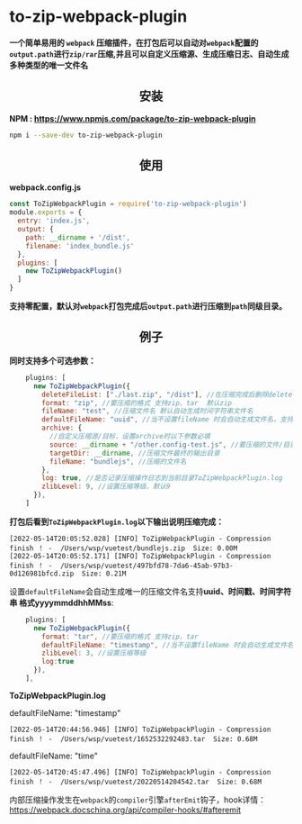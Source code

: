 # to-zip-webpack-plugin
**一个简单易用的 `webpack` 压缩插件，在打包后可以自动对`webpack`配置的`output.path`进行`zip/rar`压缩,并且可以自定义压缩源、生成压缩日志、自动生成多种类型的唯一文件名**

<h2 align="center">安装</h2>

**NPM : https://www.npmjs.com/package/to-zip-webpack-plugin**


```bash
npm i --save-dev to-zip-webpack-plugin
```

<h2 align="center">使用</h2>

**webpack.config.js**
```js
const ToZipWebpackPlugin = require('to-zip-webpack-plugin')
module.exports = {
  entry: 'index.js',
  output: {
    path: __dirname + '/dist',
    filename: 'index_bundle.js'
  },
  plugins: [
    new ToZipWebpackPlugin()
  ]
}
```
**支持零配置，默认对`webpack`打包完成后`output.path`进行压缩到`path`同级目录。**

<h2 align="center">例子</h2>

**同时支持多个可选参数：**


```js
    plugins: [
      new ToZipWebpackPlugin({
        deleteFileList: ["./last.zip", "/dist"], //在压缩完成后删除deleteFileList中的文件夹或目录
        format: "zip", //要压缩的格式 支持zip、tar  默认zip
        fileName: "test", //压缩文件名 默认自动生成时间字符串文件名
        defaultFileName: "uuid", //当不设置fileName 时会自动生成文件名，支持uuid  timestamp time
        archive: {
          //自定义压缩源/目标，设置archive时以下参数必填
          source: __dirname + "/other.config-test.js", //要压缩的文件/目录的路径
          targetDir: __dirname, //压缩文件最终的输出目录
          fileName: "bundlejs", //压缩的文件名
        },
        log: true, //是否记录压缩操作日志到当前目录ToZipWebpackPlugin.log
        zlibLevel: 9, //设置压缩等级、默认9
      }),
    ]
```


**打包后看到`ToZipWebpackPlugin.log`以下输出说明压缩完成：**


```log
[2022-05-14T20:05:52.028] [INFO] ToZipWebpackPlugin - Compression finish ！ -  /Users/wsp/vuetest/bundlejs.zip  Size: 0.00M
[2022-05-14T20:05:52.171] [INFO] ToZipWebpackPlugin - Compression finish ！ -  /Users/wsp/vuetest/497bfd78-7da6-45ab-97b3-0d126981bfcd.zip  Size: 0.21M
```

设置`defaultFileName`会自动生成唯一的压缩文件名支持**uuid、时间戳、时间字符串 格式yyyymmddhhMMss**:


```js
    plugins: [
      new ToZipWebpackPlugin({
        format: "tar", //要压缩的格式 支持zip、tar
        defaultFileName: "timestamp", //当不设置fileName 时会自动生成文件名，支持uuid  timestamp time
        zlibLevel: 3, //设置压缩等级
        log:true
      }),
    ],
```


**ToZipWebpackPlugin.log**

defaultFileName: "timestamp"


```
[2022-05-14T20:44:56.946] [INFO] ToZipWebpackPlugin - Compression finish ！ -  /Users/wsp/vuetest/1652532292483.tar  Size: 0.68M
```

defaultFileName: "time"


```
[2022-05-14T20:45:47.496] [INFO] ToZipWebpackPlugin - Compression finish ！ -  /Users/wsp/vuetest/20220514204542.tar  Size: 0.68M
```


内部压缩操作发生在`webpack`的`compiler`引擎`afterEmit`钩子，hook详情：https://webpack.docschina.org/api/compiler-hooks/#afteremit
